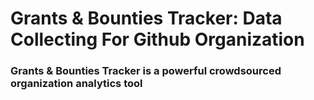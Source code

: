 # Grants & Bounties Tracker: Data Collecting For Github Organization
### Grants & Bounties Tracker is a powerful crowdsourced organization analytics tool
